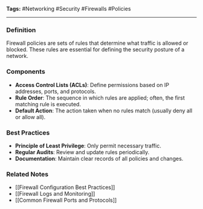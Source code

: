 **Tags:** #Networking #Security #Firewalls #Policies

---

### **Definition**

Firewall policies are sets of rules that determine what traffic is allowed or blocked. These rules are essential for defining the security posture of a network.

### **Components**

- **Access Control Lists (ACLs)**: Define permissions based on IP addresses, ports, and protocols.
- **Rule Order**: The sequence in which rules are applied; often, the first matching rule is executed.
- **Default Action**: The action taken when no rules match (usually deny all or allow all).

### **Best Practices**

- **Principle of Least Privilege**: Only permit necessary traffic.
- **Regular Audits**: Review and update rules periodically.
- **Documentation**: Maintain clear records of all policies and changes.

### **Related Notes**

- [[Firewall Configuration Best Practices]]
- [[Firewall Logs and Monitoring]]
- [[Common Firewall Ports and Protocols]]